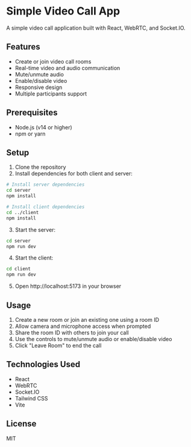 # Simple Video Call App

A simple video call application built with React, WebRTC, and Socket.IO.

## Features

- Create or join video call rooms
- Real-time video and audio communication
- Mute/unmute audio
- Enable/disable video
- Responsive design
- Multiple participants support

## Prerequisites

- Node.js (v14 or higher)
- npm or yarn

## Setup

1. Clone the repository
2. Install dependencies for both client and server:

```bash
# Install server dependencies
cd server
npm install

# Install client dependencies
cd ../client
npm install
```

3. Start the server:

```bash
cd server
npm run dev
```

4. Start the client:

```bash
cd client
npm run dev
```

5. Open http://localhost:5173 in your browser

## Usage

1. Create a new room or join an existing one using a room ID
2. Allow camera and microphone access when prompted
3. Share the room ID with others to join your call
4. Use the controls to mute/unmute audio or enable/disable video
5. Click "Leave Room" to end the call

## Technologies Used

- React
- WebRTC
- Socket.IO
- Tailwind CSS
- Vite

## License

MIT 